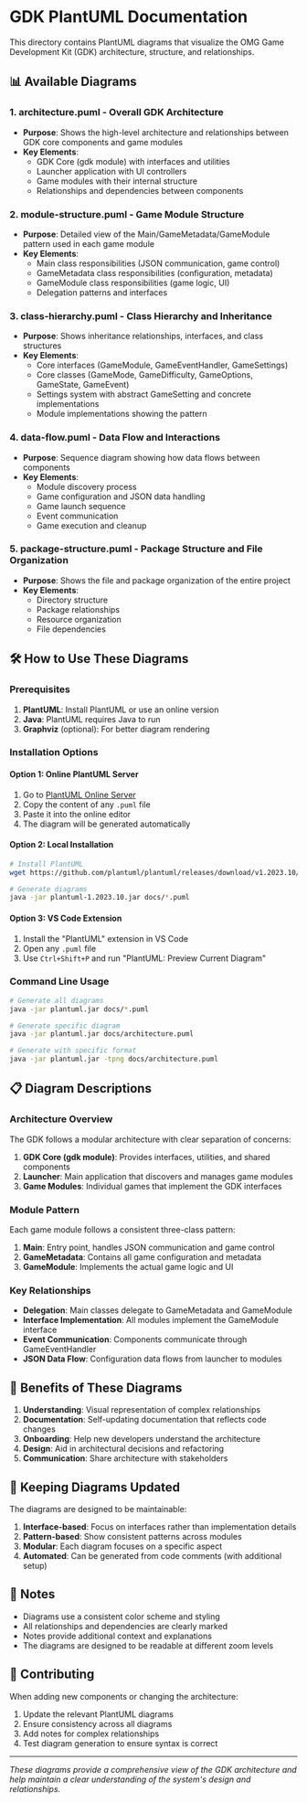 # GDK PlantUML Documentation

This directory contains PlantUML diagrams that visualize the OMG Game Development Kit (GDK) architecture, structure, and relationships.

## 📊 Available Diagrams

### 1. **architecture.puml** - Overall GDK Architecture
- **Purpose**: Shows the high-level architecture and relationships between GDK core components and game modules
- **Key Elements**:
  - GDK Core (gdk module) with interfaces and utilities
  - Launcher application with UI controllers
  - Game modules with their internal structure
  - Relationships and dependencies between components

### 2. **module-structure.puml** - Game Module Structure
- **Purpose**: Detailed view of the Main/GameMetadata/GameModule pattern used in each game module
- **Key Elements**:
  - Main class responsibilities (JSON communication, game control)
  - GameMetadata class responsibilities (configuration, metadata)
  - GameModule class responsibilities (game logic, UI)
  - Delegation patterns and interfaces

### 3. **class-hierarchy.puml** - Class Hierarchy and Inheritance
- **Purpose**: Shows inheritance relationships, interfaces, and class structures
- **Key Elements**:
  - Core interfaces (GameModule, GameEventHandler, GameSettings)
  - Core classes (GameMode, GameDifficulty, GameOptions, GameState, GameEvent)
  - Settings system with abstract GameSetting and concrete implementations
  - Module implementations showing the pattern

### 4. **data-flow.puml** - Data Flow and Interactions
- **Purpose**: Sequence diagram showing how data flows between components
- **Key Elements**:
  - Module discovery process
  - Game configuration and JSON data handling
  - Game launch sequence
  - Event communication
  - Game execution and cleanup

### 5. **package-structure.puml** - Package Structure and File Organization
- **Purpose**: Shows the file and package organization of the entire project
- **Key Elements**:
  - Directory structure
  - Package relationships
  - Resource organization
  - File dependencies

## 🛠️ How to Use These Diagrams

### Prerequisites
1. **PlantUML**: Install PlantUML or use an online version
2. **Java**: PlantUML requires Java to run
3. **Graphviz** (optional): For better diagram rendering

### Installation Options

#### Option 1: Online PlantUML Server
1. Go to [PlantUML Online Server](http://www.plantuml.com/plantuml/uml/)
2. Copy the content of any `.puml` file
3. Paste it into the online editor
4. The diagram will be generated automatically

#### Option 2: Local Installation
```bash
# Install PlantUML
wget https://github.com/plantuml/plantuml/releases/download/v1.2023.10/plantuml-1.2023.10.jar

# Generate diagrams
java -jar plantuml-1.2023.10.jar docs/*.puml
```

#### Option 3: VS Code Extension
1. Install the "PlantUML" extension in VS Code
2. Open any `.puml` file
3. Use `Ctrl+Shift+P` and run "PlantUML: Preview Current Diagram"

### Command Line Usage
```bash
# Generate all diagrams
java -jar plantuml.jar docs/*.puml

# Generate specific diagram
java -jar plantuml.jar docs/architecture.puml

# Generate with specific format
java -jar plantuml.jar -tpng docs/architecture.puml
```

## 📋 Diagram Descriptions

### Architecture Overview
The GDK follows a modular architecture with clear separation of concerns:

1. **GDK Core (gdk module)**: Provides interfaces, utilities, and shared components
2. **Launcher**: Main application that discovers and manages game modules
3. **Game Modules**: Individual games that implement the GDK interfaces

### Module Pattern
Each game module follows a consistent three-class pattern:

1. **Main**: Entry point, handles JSON communication and game control
2. **GameMetadata**: Contains all game configuration and metadata
3. **GameModule**: Implements the actual game logic and UI

### Key Relationships
- **Delegation**: Main classes delegate to GameMetadata and GameModule
- **Interface Implementation**: All modules implement the GameModule interface
- **Event Communication**: Components communicate through GameEventHandler
- **JSON Data Flow**: Configuration data flows from launcher to modules

## 🎯 Benefits of These Diagrams

1. **Understanding**: Visual representation of complex relationships
2. **Documentation**: Self-updating documentation that reflects code changes
3. **Onboarding**: Help new developers understand the architecture
4. **Design**: Aid in architectural decisions and refactoring
5. **Communication**: Share architecture with stakeholders

## 🔄 Keeping Diagrams Updated

The diagrams are designed to be maintainable:

1. **Interface-based**: Focus on interfaces rather than implementation details
2. **Pattern-based**: Show consistent patterns across modules
3. **Modular**: Each diagram focuses on a specific aspect
4. **Automated**: Can be generated from code comments (with additional setup)

## 📝 Notes

- Diagrams use a consistent color scheme and styling
- All relationships and dependencies are clearly marked
- Notes provide additional context and explanations
- The diagrams are designed to be readable at different zoom levels

## 🤝 Contributing

When adding new components or changing the architecture:

1. Update the relevant PlantUML diagrams
2. Ensure consistency across all diagrams
3. Add notes for complex relationships
4. Test diagram generation to ensure syntax is correct

---

*These diagrams provide a comprehensive view of the GDK architecture and help maintain a clear understanding of the system's design and relationships.* 